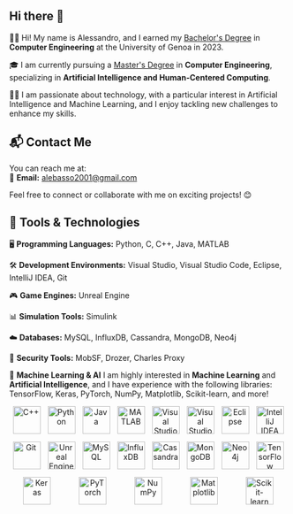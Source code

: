## Hi there 👋

👨‍🎓 Hi! My name is Alessandro, and I earned my [Bachelor's Degree](https://corsi.unige.it/corsi/8719)  in **Computer Engineering** at the University of Genoa in 2023.  

🎓 I am currently pursuing a [Master's Degree](https://corsi.unige.it/en/corsi/11160)  in **Computer Engineering**, specializing in **Artificial Intelligence and Human-Centered Computing**.  

🤖🧠 I am passionate about technology, with a particular interest in Artificial Intelligence and Machine Learning, and I enjoy tackling new challenges to enhance my skills.



## 📬 Contact Me  
You can reach me at:  
📧 **Email:** [alebasso2001@gmail.com](mailto:alebasso2001@gmail.com)

Feel free to connect or collaborate with me on exciting projects! 😊





## 🚀 Tools & Technologies

🖥️ **Programming Languages:** Python, C, C++, Java, MATLAB  

🛠️ **Development Environments:** Visual Studio, Visual Studio Code, Eclipse, IntelliJ IDEA, Git  

🎮 **Game Engines:** Unreal Engine  

📊 **Simulation Tools:** Simulink  

☁️ **Databases:** MySQL, InfluxDB, Cassandra, MongoDB, Neo4j  

🔐 **Security Tools:** MobSF, Drozer, Charles Proxy  

🤖 **Machine Learning & AI**
I am highly interested in **Machine Learning** and **Artificial Intelligence**, and I have experience with the following libraries:   TensorFlow, Keras, PyTorch, NumPy, Matplotlib, Scikit-learn, and more!  





<p align="center" style="display: flex; justify-content: space-around; flex-wrap: wrap;">
  <!-- C++ -->
  <img src="https://cdn.jsdelivr.net/gh/devicons/devicon/icons/cplusplus/cplusplus-original.svg" alt="C++" width="50" height="50" />
  <!-- Python -->
  <img src="https://cdn.jsdelivr.net/gh/devicons/devicon/icons/python/python-original.svg" alt="Python" width="50" height="50" />
  <!-- Java -->
  <img src="https://cdn.jsdelivr.net/gh/devicons/devicon/icons/java/java-original.svg" alt="Java" width="50" height="50" />
  <!-- MATLAB -->
  <img src="https://cdn.jsdelivr.net/gh/devicons/devicon/icons/matlab/matlab-original.svg" alt="MATLAB" width="50" height="50" />
  <!-- Visual Studio -->
  <img src="https://cdn.jsdelivr.net/gh/devicons/devicon/icons/visualstudio/visualstudio-plain.svg" alt="Visual Studio" width="50" height="50" />
  <!-- Visual Studio Code -->
  <img src="https://cdn.jsdelivr.net/gh/devicons/devicon/icons/vscode/vscode-original.svg" alt="Visual Studio Code" width="50" height="50" />
  <!-- Eclipse -->
  <img src="https://cdn.jsdelivr.net/gh/devicons/devicon/icons/eclipse/eclipse-original.svg" alt="Eclipse" width="50" height="50" />
  <!-- IntelliJ IDEA -->
  <img src="https://cdn.jsdelivr.net/gh/devicons/devicon/icons/intellij/intellij-original.svg" alt="IntelliJ IDEA" width="50" height="50" />
</p>

<p align="center" style="display: flex; justify-content: space-around; flex-wrap: wrap;">
  <!-- Git -->
  <img src="https://cdn.jsdelivr.net/gh/devicons/devicon/icons/git/git-original.svg" alt="Git" width="50" height="50" />
  <!-- Unreal Engine -->
  <img src="https://cdn.jsdelivr.net/gh/devicons/devicon/icons/unrealengine/unrealengine-original.svg" alt="Unreal Engine" width="50" height="50" />
  <!-- MySQL -->
  <img src="https://cdn.jsdelivr.net/gh/devicons/devicon/icons/mysql/mysql-original.svg" alt="MySQL" width="50" height="50" />
  <!-- InfluxDB -->
  <img src="https://cdn.jsdelivr.net/gh/devicons/devicon/icons/influxdb/influxdb-original.svg" alt="InfluxDB" width="50" height="50" />
  <!-- Cassandra -->
  <img src="https://img.shields.io/badge/cassandra-%231287B1.svg?style=for-the-badge&logo=apache-cassandra&logoColor=white" alt="Cassandra" width="50" height="50" />
  <!-- MongoDB -->
  <img src="https://cdn.jsdelivr.net/gh/devicons/devicon/icons/mongodb/mongodb-original.svg" alt="MongoDB" width="50" height="50" />
  <!-- Neo4j -->
  <img src="https://cdn.jsdelivr.net/gh/devicons/devicon/icons/neo4j/neo4j-original.svg" alt="Neo4j" width="50" height="50" />
  <!-- TensorFlow -->
  <img src="https://cdn.jsdelivr.net/gh/devicons/devicon/icons/tensorflow/tensorflow-original.svg" alt="TensorFlow" width="50" height="50" />
</p>

<p align="center" style="display: flex; justify-content: space-around; flex-wrap: wrap;">
  <!-- Keras -->
  <img src="https://upload.wikimedia.org/wikipedia/commons/a/ae/Keras_logo.svg" alt="Keras" width="50" height="50" />
  <!-- PyTorch -->
  <img src="https://cdn.jsdelivr.net/gh/devicons/devicon/icons/pytorch/pytorch-original.svg" alt="PyTorch" width="50" height="50" />
  <!-- NumPy -->
  <img src="https://cdn.jsdelivr.net/gh/devicons/devicon/icons/numpy/numpy-original.svg" alt="NumPy" width="50" height="50" />
  <!-- Matplotlib -->
  <img src="https://upload.wikimedia.org/wikipedia/commons/8/84/Matplotlib_icon.svg" alt="Matplotlib" width="50" height="50" />
  <!-- Scikit-learn -->
  <img src="https://upload.wikimedia.org/wikipedia/commons/0/05/Scikit_learn_logo_small.svg" alt="Scikit-learn" width="50" height="50" />
</p>







<!--
**Alebasso01/Alebasso01** is a ✨ _special_ ✨ repository because its `README.md` (this file) appears on your GitHub profile.

Here are some ideas to get you started:

- 🔭 I’m currently working on ...
- 🌱 I’m currently learning ...
- 👯 I’m looking to collaborate on ...
- 🤔 I’m looking for help with ...
- 💬 Ask me about ...
- 📫 How to reach me: ...
- 😄 Pronouns: ...
- ⚡ Fun fact: ...
-->
